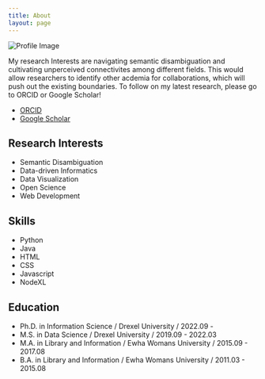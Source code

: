 ```yaml
---
title: About
layout: page
---
```

![Profile Image]({{site.url}}/{{site.picture}})

<p>My research Interests are navigating semantic disambiguation and cultivating unperceived connectivites among different fields. This would allow researchers to identify other acdemia for collaborations, which will push out the existing boundaries. To follow on my latest research, please go to ORCID or Google Scholar!</p>

<ul class="skill-list">  
	<li>
		<a href="https://orcid.org/0000-0002-4075-0768">ORCID</a>	
	</li>
	<li>
		<a href="https://scholar.google.com/citations?user=zQrKpPoAAAAJ&hl=ko">Google Scholar</a>	
	</li>
</ul>

<h2>Research Interests</h2>
<ul class="skill-list">
  <li>Semantic Disambiguation</li>
	<li>Data-driven Informatics</li>
	<li>Data Visualization</li>
  <li>Open Science</li>
  <li>Web Development</li>
</ul>


<h2>Skills</h2>
<ul class="skill-list">  
	<li>Python</li> 
	<li>Java</li>
  <li>HTML</li>  
	<li>CSS</li>  
	<li>Javascript</li> 
	<li>NodeXL</li>
</ul>
<h2>Education</h2>
<ul>
	<li>Ph.D. in Information Science / Drexel University / 2022.09 - </li>
	<li>M.S.  in Data Science / Drexel University / 2019.09 - 2022.03 </li>
	<li>M.A.  in Library and Information / Ewha Womans University / 2015.09 - 2017.08 </li>
	<li>B.A.  in Library and Information / Ewha Womans University / 2011.03 - 2015.08 </li>
</ul>
